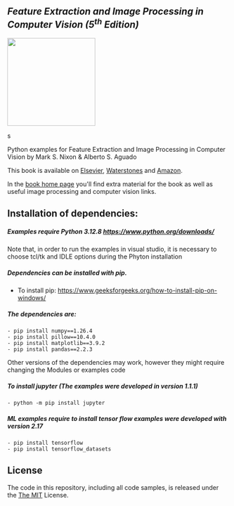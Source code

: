 ## *Feature Extraction and Image Processing in Computer Vision (5<sup>th</sup> Edition)*


<img src="https://github.com/Nixon-Aguado/5th-Edition-Feature-Extraction-and-Image-Processing-Book-Examples/Images/BookCover.JPG" width="200"  />

s


Python examples for Feature Extraction and Image Processing in Computer Vision by Mark S. Nixon & Alberto S. Aguado

This book is available on [Elsevier](https://www.elsevier.com/books/feature-extraction-and-image-processing-for-computer-vision/nixon/978-0-12-814976-8), [Waterstones](https://www.waterstones.com/book/feature-extraction-and-image-processing-for-computer-vision/9780128149768) and [Amazon](https://www.amazon.co.uk/Feature-Extraction-Processing-Computer-Vision/dp/0128149760/ref=sr_1_2?keywords=feature+extraction+%26+image+processing+for+computer+vision&qid=1562229299&s=gateway&sr=8-2).

In the [book home page](https://www.southampton.ac.uk/~msn/book/) you'll find extra material for the book as well as useful image processing and computer vision links.

## Installation of dependencies:

##### Examples require Python 3.12.8 https://www.python.org/downloads/
Note that, in order to run the examples in visual studio, it is necessary to choose tcl/tk and IDLE options during the Phyton installation

##### Dependencies can be installed with pip. <br/>
- To install pip: https://www.geeksforgeeks.org/how-to-install-pip-on-windows/ <br/>

##### The dependencies are:<br/>
	- pip install numpy==1.26.4
	- pip install pillow==10.4.0
	- pip install matplotlib==3.9.2
	- pip install pandas==2.2.3

 Other versions of the dependencies may work, however they might require changing the Modules or examples code

##### To install jupyter (The examples were developed in version 1.1.1)
	- python -m pip install jupyter  

##### ML examples require to install tensor flow examples were developed with version 2.17
	- pip install tensorflow 
	- pip install tensorflow_datasets

## License
The code in this repository, including all code samples, is released under the [The MIT](https://opensource.org/licenses/MIT) License.

